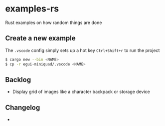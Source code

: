# examples-rs
Rust examples on how random things are done

## Create a new example
The `.vscode` config simply sets up a hot key `Ctrl+Shift+r` to run the project

```bash
$ cargo new --bin <NAME>
$ cp -r egui-miniquad/.vscode <NAME>
```

## Backlog
* Display grid of images like a character backpack or storage device

## Changelog
* 